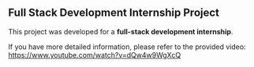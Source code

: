 ## Full Stack Development Internship Project

This project was developed for a **full-stack development internship**.

If you have more detailed information, please refer to the provided video: 
https://www.youtube.com/watch?v=dQw4w9WgXcQ